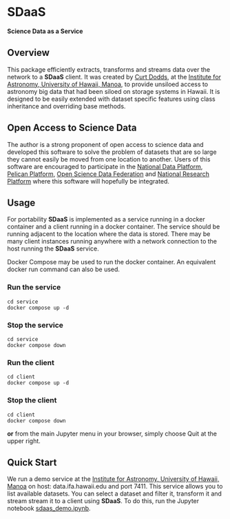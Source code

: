 # SDaaS
**Science Data as a Service**


## Overview
This package efficiently extracts, transforms and streams data over the network to a **SDaaS** client. It was created by [Curt Dodds](https://github.com/edubergeek), at the [Institute for Astronomy, University of Hawaii, Manoa](https://www.ifa.hawaii.edu/), to provide unsiloed access to astronomy big data that had been siloed on storage systems in Hawaii. It is designed to be easily extended with dataset specific features using class inheritance and overriding base methods.


## Open Access to Science Data
The author is a strong proponent of open access to science data and developed this software to solve the problem of datasets that are so large they cannot easily be moved from one location to another. Users of this software are encouraged to participate in the [National Data Platform](https://nationaldataplatform.org/), [Pelican Platform](https://pelicanplatform.org/), [Open Science Data Federation](https://osg-htc.org/services/osdf.html) and [National Research Platform](https://nationalresearchplatform.org/the-pacific-research-platform-prp-is-now-the-national-research-platform-nrp/) where this software will hopefully be integrated.


## Usage
For portability **SDaaS** is implemented as a service running in a docker container and a client running in a docker container. The service should be running adjacent to the location where the data is stored. There may be many client instances running anywhere with a network connection to the host running the **SDaaS** service.

Docker Compose may be used to run the docker container. An equivalent docker run command can also be used.

### Run the service
```
cd service
docker compose up -d
```
### Stop the service
```
cd service
docker compose down
```
### Run the client
```
cd client
docker compose up -d
```
### Stop the client
```
cd client
docker compose down
```
**or** from the main Jupyter menu in your browser, simply choose Quit at the upper right.


## Quick Start
We run a demo service at the [Institute for Astronomy, University of Hawaii, Manoa](https://www.ifa.hawaii.edu/) on host: data.ifa.hawaii.edu and port 7411. This service allows you to list available datasets. You can select a dataset and filter it, transform it and stream stream it to a client using **SDaaS**. To do this, run the Jupyter notebook [sdaas_demo.ipynb](./sdaas_demo.ipynb/).
